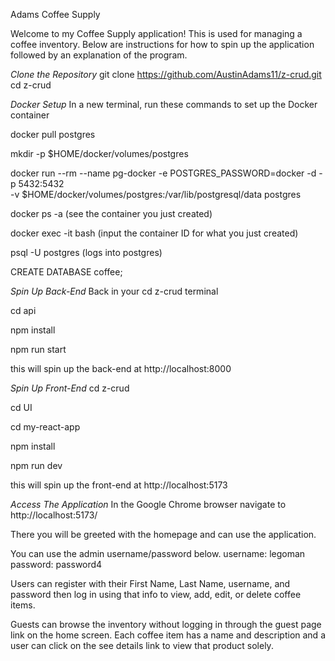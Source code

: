 
Adams Coffee Supply

Welcome to my Coffee Supply application! This is used for managing a coffee inventory. Below are instructions for how to spin up the application followed by an explanation of the program. 


*Clone the Repository*
git clone https://github.com/AustinAdams11/z-crud.git
cd z-crud

*Docker Setup*
In a new terminal, run these commands to set up the Docker container

docker pull postgres

mkdir -p $HOME/docker/volumes/postgres

docker run --rm --name pg-docker -e POSTGRES_PASSWORD=docker -d -p 5432:5432 \
-v $HOME/docker/volumes/postgres:/var/lib/postgresql/data postgres

docker ps -a  (see the container you just created)

docker exec -it <PSQL-Container-ID> bash (input the container ID for what you just created)

psql -U postgres (logs into postgres)

 CREATE DATABASE coffee;

 *Spin Up Back-End*
 Back in your cd z-crud terminal

 cd api

 npm install

 npm run start

 this will spin up the back-end at http://localhost:8000

 *Spin Up Front-End*
cd z-crud

cd UI

cd my-react-app

 npm install 

 npm run dev

 this will spin up the front-end at http://localhost:5173

 *Access The Application*
In the Google Chrome browser navigate to http://localhost:5173/

There you will be greeted with the homepage and can use the application.

You can use the admin username/password below.
username: legoman
password: password4

Users can register with their First Name, Last Name, username, and password then log in using that info to view, add, edit, or delete coffee items. 

Guests can browse the inventory without logging in through the guest page link on the home screen. Each coffee item has a name and description and a user can click on the see details link to view that product solely.


